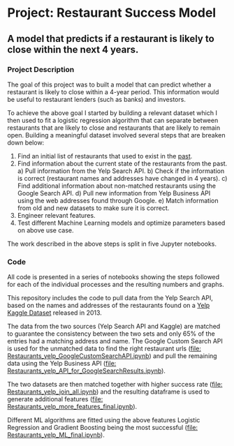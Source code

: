 # Project: Restaurant Success Model
## A model that predicts if a restaurant is likely to close within the next 4 years.

### Project Description

The goal of this project was to built a model that can predict whether a restaurant is likely to close within a 4-year period. This information would be useful to restaurant lenders (such as banks) and investors.

To achieve the above goal I started by building a relevant dataset which I then used to fit a logistic regression algorithm that can separate between restaurants that are likely to close and restaurants that are likely to remain open. Building a meaningful dataset involved several steps that are breaken down below:

1) Find an initial list of restaurants that used to exist in the [past](https://www.kaggle.com/c/yelp-recsys-2013).
2) Find information about the current state of the restaurants from the past.
    a) Pull information from the Yelp Search API.
    b) Check if the information is correct (restaurant names and addresses have changed in 4 years).
    c) Find additional information about non-matched restaurants using the Google Search API.
    d) Pull new information from Yelp Business API using the web addresses found through Google.
    e) Match information from old and new datasets to make sure it is correct.
3) Engineer relevant features.
4) Test different Machine Learning models and optimize parameters based on above use case.

The work described in the above steps is split in five Jupyter notebooks.


### Code
All code is presented in a series of notebooks showing the steps followed for each of the individual processes and the resulting numbers and graphs.

This repository includes the code to pull data from the Yelp Search API, based on the names and addresses of the restaurants found on a [Yelp Kaggle Dataset](https://www.kaggle.com/c/yelp-recsys-2013) released in 2013. 

The data from the two sources (Yelp Search API and Kaggle) are matched to guarantee the consistency between the two sets and only 65% of the entries had a matching address and name. The Google Custom Search API is used for the unmatched data to find the right restaurant urls ([file: Restaurants_yelp_GoogleCustomSearchAPI.ipynb](./Restaurants_GoogleCustomSearchAPI.ipynb)) and pull the remaining data using the Yelp Business API ([file: Restaurants_yelp_API_for_GoogleSearchResults.ipynb](./Restaurants_for_GoogleSearchResults.ipynb)).

The two datasets are then matched together with higher success rate ([file: Restaurants_yelp_join_all.ipynb](./Restaurants_join_all.ipynb)) and the resulting dataframe is used to generate additional features ([file: Restaurants_yelp_more_features_final.ipynb](./Restaurants_more_features_final.ipynb)). 

Different ML algorithms are fitted using the above features Logistic Regression and Gradient Boosting being the most successful ([file: Restaurants_yelp_ML_final.ipynb](./Restaurants_ML_final.ipynb)).


